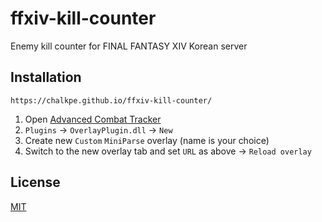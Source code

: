 # ffxiv-kill-counter

Enemy kill counter for FINAL FANTASY XIV Korean server

## Installation

```url
https://chalkpe.github.io/ffxiv-kill-counter/
```

1. Open [Advanced Combat Tracker](https://advancedcombattracker.com)
1. `Plugins` → `OverlayPlugin.dll` → `New`
1. Create new `Custom` `MiniParse` overlay (name is your choice)
1. Switch to the new overlay tab and set `URL` as above → `Reload overlay`

## License

[MIT](LICENSE)
